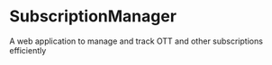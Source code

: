 # SubscriptionManager
A web application to manage and track OTT and other subscriptions efficiently
